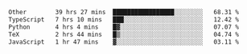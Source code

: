 <!--START_SECTION:waka-->

```txt
Other        39 hrs 27 mins  █████████████████░░░░░░░░   68.31 %
TypeScript   7 hrs 10 mins   ███░░░░░░░░░░░░░░░░░░░░░░   12.42 %
Python       4 hrs 4 mins    █▓░░░░░░░░░░░░░░░░░░░░░░░   07.07 %
TeX          2 hrs 44 mins   █▒░░░░░░░░░░░░░░░░░░░░░░░   04.74 %
JavaScript   1 hr 47 mins    ▓░░░░░░░░░░░░░░░░░░░░░░░░   03.11 %
```

<!--END_SECTION:waka--> 
 
